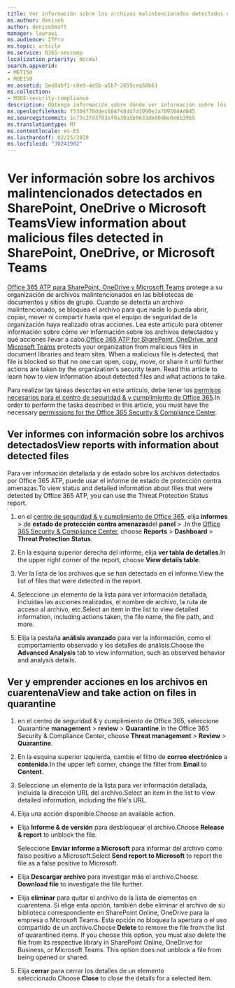 ```yaml
---
title: Ver información sobre los archivos malintencionados detectados en SharePoint, OneDrive o Microsoft Teams
ms.author: deniseb
author: denisebmsft
manager: laurawi
ms.audience: ITPro
ms.topic: article
ms.service: O365-seccomp
localization_priority: Normal
search.appverid:
- MET150
- MOE150
ms.assetid: 5ed8abf1-c0e9-4e5b-a5b7-2059cea50b61
ms.collection:
- M365-security-compliance
description: Obtenga información sobre dónde ver información sobre los archivos malintencionados detectados en SharePoint, OneDrive o Teams, y cómo tomar medidas en esos archivos.
ms.openlocfilehash: f5304f78ddec884748dd7d1090e2a7895044d045
ms.sourcegitcommit: 1c73c2f83703af0a30a5b0633db00d8e0e6b39b5
ms.translationtype: MT
ms.contentlocale: es-ES
ms.lasthandoff: 02/25/2019
ms.locfileid: "30241902"
---
```

# <a name="view-information-about-malicious-files-detected-in-sharepoint-onedrive-or-microsoft-teams"></a><span data-ttu-id="ea1e3-103">Ver información sobre los archivos malintencionados detectados en SharePoint, OneDrive o Microsoft Teams</span><span class="sxs-lookup"><span data-stu-id="ea1e3-103">View information about malicious files detected in SharePoint, OneDrive, or Microsoft Teams</span></span>

<span data-ttu-id="ea1e3-p101">[Office 365 ATP para SharePoint, OneDrive y Microsoft Teams](atp-for-spo-odb-and-teams.md) protege a su organización de archivos malintencionados en las bibliotecas de documentos y sitios de grupo. Cuando se detecta un archivo malintencionado, se bloquea el archivo para que nadie lo pueda abrir, copiar, mover ni compartir hasta que el equipo de seguridad de la organización haya realizado otras acciones. Lea este artículo para obtener información sobre cómo ver información sobre los archivos detectados y qué acciones llevar a cabo.</span><span class="sxs-lookup"><span data-stu-id="ea1e3-p101">[Office 365 ATP for SharePoint, OneDrive, and Microsoft Teams](atp-for-spo-odb-and-teams.md) protects your organization from malicious files in document libraries and team sites. When a malicious file is detected, that file is blocked so that no one can open, copy, move, or share it until further actions are taken by the organization's security team. Read this article to learn how to view information about detected files and what actions to take.</span></span> 

<span data-ttu-id="ea1e3-107">Para realizar las tareas descritas en este artículo, debe tener los [permisos necesarios para el centro de seguridad &amp; y cumplimiento de Office 365](permissions-in-the-security-and-compliance-center.md).</span><span class="sxs-lookup"><span data-stu-id="ea1e3-107">In order to perform the tasks described in this article, you must have the necessary [permissions for the Office 365 Security &amp; Compliance Center](permissions-in-the-security-and-compliance-center.md).</span></span> 
  
## <a name="view-reports-with-information-about-detected-files"></a><span data-ttu-id="ea1e3-108">Ver informes con información sobre los archivos detectados</span><span class="sxs-lookup"><span data-stu-id="ea1e3-108">View reports with information about detected files</span></span>

<span data-ttu-id="ea1e3-109">Para ver información detallada y de estado sobre los archivos detectados por Office 365 ATP, puede usar el informe de estado de protección contra amenazas.</span><span class="sxs-lookup"><span data-stu-id="ea1e3-109">To view status and detailed information about files that were detected by Office 365 ATP, you can use the Threat Protection Status report.</span></span>
  
1. <span data-ttu-id="ea1e3-110">en el [centro de seguridad &amp; y cumplimiento de Office 365](https://protection.office.com), elija **informes** \> de **estado de protección contra amenazas**del **panel** \> .</span><span class="sxs-lookup"><span data-stu-id="ea1e3-110">In the [Office 365 Security &amp; Compliance Center](https://protection.office.com), choose **Reports** \> **Dashboard** \> **Threat Protection Status**.</span></span>
    
2. <span data-ttu-id="ea1e3-111">En la esquina superior derecha del informe, elija **ver tabla de detalles**.</span><span class="sxs-lookup"><span data-stu-id="ea1e3-111">In the upper right corner of the report, choose **View details table**.</span></span>
    
3. <span data-ttu-id="ea1e3-112">Ver la lista de los archivos que se han detectado en el informe.</span><span class="sxs-lookup"><span data-stu-id="ea1e3-112">View the list of files that were detected in the report.</span></span>
    
4. <span data-ttu-id="ea1e3-113">Seleccione un elemento de la lista para ver información detallada, incluidas las acciones realizadas, el nombre de archivo, la ruta de acceso al archivo, etc.</span><span class="sxs-lookup"><span data-stu-id="ea1e3-113">Select an item in the list to view detailed information, including actions taken, the file name, the file path, and more.</span></span>
    
5. <span data-ttu-id="ea1e3-114">Elija la pestaña **análisis avanzado** para ver la información, como el comportamiento observado y los detalles de análisis.</span><span class="sxs-lookup"><span data-stu-id="ea1e3-114">Choose the **Advanced Analysis** tab to view information, such as observed behavior and analysis details.</span></span> 
  
## <a name="view-and-take-action-on-files-in-quarantine"></a><span data-ttu-id="ea1e3-115">Ver y emprender acciones en los archivos en cuarentena</span><span class="sxs-lookup"><span data-stu-id="ea1e3-115">View and take action on files in quarantine</span></span>

1. <span data-ttu-id="ea1e3-116">en el centro de seguridad &amp; y cumplimiento de Office 365, seleccione Quarantine **management** \> **review** \> **Quarantine**.</span><span class="sxs-lookup"><span data-stu-id="ea1e3-116">In the Office 365 Security &amp; Compliance Center, choose **Threat management** \> **Review** \> **Quarantine**.</span></span>
    
2. <span data-ttu-id="ea1e3-117">En la esquina superior izquierda, cambie el filtro de **correo electrónico** a **contenido**.</span><span class="sxs-lookup"><span data-stu-id="ea1e3-117">In the upper left corner, change the filter from **Email** to **Content**.</span></span>
    
3. <span data-ttu-id="ea1e3-118">Seleccione un elemento de la lista para ver información detallada, incluida la dirección URL del archivo.</span><span class="sxs-lookup"><span data-stu-id="ea1e3-118">Select an item in the list to view detailed information, including the file's URL.</span></span>
    
4. <span data-ttu-id="ea1e3-119">Elija una acción disponible.</span><span class="sxs-lookup"><span data-stu-id="ea1e3-119">Choose an available action.</span></span>
    
  - <span data-ttu-id="ea1e3-120">Elija **Informe &amp; de versión** para desbloquear el archivo.</span><span class="sxs-lookup"><span data-stu-id="ea1e3-120">Choose **Release &amp; report** to unblock the file.</span></span> 
    
    <span data-ttu-id="ea1e3-121">Seleccione **Enviar informe a Microsoft** para informar del archivo como falso positivo a Microsoft.</span><span class="sxs-lookup"><span data-stu-id="ea1e3-121">Select **Send report to Microsoft** to report the file as a false positive to Microsoft.</span></span> 
    
  - <span data-ttu-id="ea1e3-122">Elija **Descargar archivo** para investigar más el archivo.</span><span class="sxs-lookup"><span data-stu-id="ea1e3-122">Choose **Download file** to investigate the file further.</span></span> 
    
  - <span data-ttu-id="ea1e3-p102">Elija **eliminar** para quitar el archivo de la lista de elementos en cuarentena. Si elige esta opción, también debe eliminar el archivo de su biblioteca correspondiente en SharePoint Online, OneDrive para la empresa o Microsoft Teams. Esta opción no bloquea la apertura o el uso compartido de un archivo.</span><span class="sxs-lookup"><span data-stu-id="ea1e3-p102">Choose **Delete** to remove the file from the list of quarantined items. If you choose this option, you must also delete the file from its respective library in SharePoint Online, OneDrive for Business, or Microsoft Teams. This option does not unblock a file from being opened or shared.</span></span> 
    
5. <span data-ttu-id="ea1e3-126">Elija **cerrar** para cerrar los detalles de un elemento seleccionado.</span><span class="sxs-lookup"><span data-stu-id="ea1e3-126">Choose **Close** to close the details for a selected item.</span></span> 
  
  

